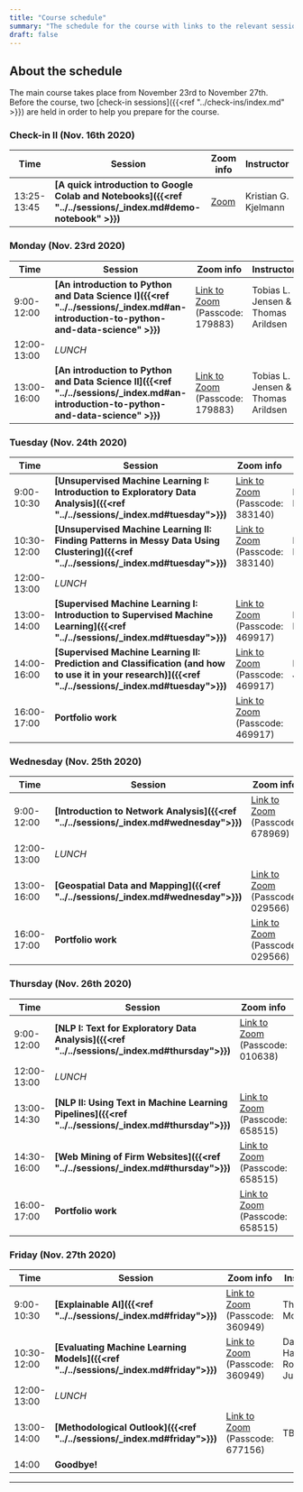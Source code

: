 ```yaml
---
title: "Course schedule"
summary: "The schedule for the course with links to the relevant sessions"
draft: false
---
```


## About the schedule

The main course takes place from November 23rd to November 27th. Before the course, two [check-in sessions]({{<ref "../check-ins/index.md" >}}) are held in order to help you prepare for the course.

### Check-in II (Nov. 16th 2020)

| Time        | Session                                                       | Zoom info | Instructor                          |
| ----------- | ------------------------------------------------------------ | ------------------|----------------- |
| 13:25-13:45 |**[A quick introduction to Google Colab and Notebooks]({{<ref "../../sessions/_index.md#demo-notebook" >}})** | [Zoom](https://aaudk.zoom.us/j/61237248278) | Kristian G. Kjelmann |

### Monday (Nov. 23rd 2020)
| Time        | Session                                                       | Zoom info         | Instructor                          |
| ----------- | ------------------------------------------------------------ | ----------------------------------- | ----------------------------------- |
| 9:00-12:00  | **[An introduction to Python and Data Science I]({{<ref "../../sessions/_index.md#an-introduction-to-python-and-data-science" >}})** | [Link to Zoom](https://aaudk.zoom.us/j/67415121697) (Passcode: 179883) | Tobias L. Jensen & Thomas Arildsen |
| 12:00-13:00 | *LUNCH*                   |                                     |                                     |
| 13:00-16:00 | **[An introduction to Python and Data Science II]({{<ref "../../sessions/_index.md#an-introduction-to-python-and-data-science" >}})** | [Link to Zoom](https://aaudk.zoom.us/j/67415121697) (Passcode: 179883) | Tobias L. Jensen & Thomas Arildsen |

### Tuesday (Nov. 24th 2020)
| Time        | Session                                                       | Zoom info              | Instructor                          |
| ----------- | ------------------------------------------------------------ | ----------------------------------- | ----------------------------------- |
| 9:00-10:30  | **[Unsupervised Machine Learning I: Introduction to Exploratory Data Analysis]({{<ref "../../sessions/_index.md#tuesday">}})** | [Link to Zoom](https://aaudk.zoom.us/j/62331177973) (Passcode: 383140) | Daniel S. Hain |
| 10:30-12:00  | **[Unsupervised Machine Learning II: Finding Patterns in Messy Data Using Clustering]({{<ref "../../sessions/_index.md#tuesday">}})** | [Link to Zoom](https://aaudk.zoom.us/j/62331177973) (Passcode: 383140) | Rolf L. Lund |
| 12:00-13:00 | *LUNCH*                   |                                     |                                     |
| 13:00-14:00 | **[Supervised Machine Learning I: Introduction to Supervised Machine Learning]({{<ref "../../sessions/_index.md#tuesday">}})** | [Link to Zoom](https://aaudk.zoom.us/j/63761048203) (Passcode: 469917) |Daniel S. Hain|
| 14:00-16:00 | **[Supervised Machine Learning II: Prediction and Classification (and how to use it in your research)]({{<ref "../../sessions/_index.md#tuesday">}})** | [Link to Zoom](https://aaudk.zoom.us/j/63761048203) (Passcode: 469917) |Roman Jurowetzki|
| 16:00-17:00 | **Portfolio work** | [Link to Zoom](https://aaudk.zoom.us/j/63761048203) (Passcode: 469917)||

### Wednesday (Nov. 25th 2020)

| Time        | Session                                                       | Zoom info              | Instructor                          |
| ----------- | ------------------------------------------------------------ | ----------------------------------- | ----------------------------------- |
| 9:00-12:00  | **[Introduction to Network Analysis]({{<ref "../../sessions/_index.md#wednesday">}})**| [Link to Zoom](https://aaudk.zoom.us/j/63163696338) (Passcode: 678969) | Daniel S. Hain |
| 12:00-13:00 | *LUNCH*                   |                                     |                                     |
| 13:00-16:00 | **[Geospatial Data and Mapping]({{<ref "../../sessions/_index.md#wednesday">}})**         | [Link to Zoom](https://aaudk.zoom.us/j/67670498598) (Passcode: 029566)            |Rolf L. Lund|
| 16:00-17:00 | **Portfolio work** | [Link to Zoom](https://aaudk.zoom.us/j/67670498598) (Passcode: 029566) ||


### Thursday (Nov. 26th 2020)

| Time        | Session                                                       | Zoom info              | Instructor                          |
| ----------- | ------------------------------------------------------------ | ----------------------------------- | ----------------------------------- |
| 9:00-12:00  | **[NLP I: Text for Exploratory Data Analysis]({{<ref "../../sessions/_index.md#thursday">}})**| [Link to Zoom](https://aaudk.zoom.us/j/64815354834) (Passcode: 010638)  | Roman Jurowetzki |
| 12:00-13:00 | *LUNCH*                   |  |   |
| 13:00-14:30 | **[NLP II: Using Text in Machine Learning Pipelines]({{<ref "../../sessions/_index.md#thursday">}})**         | [Link to Zoom](https://aaudk.zoom.us/j/66583824607) (Passcode: 658515) |Roman Jurowetzki|
| 14:30-16:00 | **[Web Mining of Firm Websites]({{<ref "../../sessions/_index.md#thursday">}})** | [Link to Zoom](https://aaudk.zoom.us/j/66583824607) (Passcode: 658515) |Jan Kinne|
| 16:00-17:00 | **Portfolio work** | [Link to Zoom](https://aaudk.zoom.us/j/66583824607) (Passcode: 658515) ||

### Friday (Nov. 27th 2020)

| Time        | Session                                                       | Zoom info              | Instructor                          |
| ----------- | ------------------------------------------------------------ | ----------------------------------- | ----------------------------------- |
| 9:00-10:30  | **[Explainable AI]({{<ref "../../sessions/_index.md#friday">}})**| [Link to Zoom](https://aaudk.zoom.us/j/64133157907) (Passcode: 360949) | Thomas B. Moeslund |
| 10:30-12:00 | **[Evaluating Machine Learning Models]({{<ref "../../sessions/_index.md#friday">}})** | [Link to Zoom](https://aaudk.zoom.us/j/64133157907) (Passcode: 360949) | Daniel S. Hain & Roman Jurowetzki |
| 12:00-13:00 | *LUNCH*                   |                                     |                                     |
| 13:00-14:00 | **[Methodological Outlook]({{<ref "../../sessions/_index.md#friday">}})** | [Link to Zoom](https://aaudk.zoom.us/j/63991036989) (Passcode: 677156) | TBD |
| 14:00 | **Goodbye!**| | |

---

